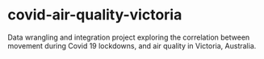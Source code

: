 # covid-air-quality-victoria
Data wrangling and integration project exploring the correlation between movement during Covid 19 lockdowns, and air quality in Victoria, Australia.
